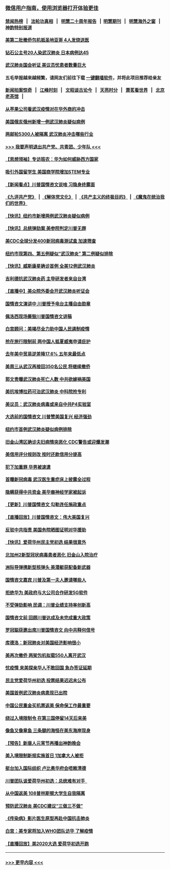 ### [微信用户指南，使用浏览器打开体验更佳](https://github.com/gfw-breaker/banned-news1/blob/master/indexes/wechat-guide.md?t=0)
#### [禁闻热榜](热点新闻.md?t=0)  &nbsp;&nbsp;|&nbsp;&nbsp; [法轮功真相](https://github.com/gfw-breaker/truth/blob/master/README.md?t=0) &nbsp;&nbsp;|&nbsp;&nbsp; [明慧二十周年报告](https://github.com/gfw-breaker/mh-reports/blob/master/README.md?t=0) &nbsp;&nbsp;|&nbsp;&nbsp;[明慧期刊](https://github.com/gfw-breaker/mh-qikan) &nbsp;&nbsp;|&nbsp;&nbsp; [明慧海外之窗](https://github.com/gfw-breaker/mh-news/blob/master/README.md?t=0) &nbsp;&nbsp;|&nbsp;&nbsp; [神韵特别报道](https://github.com/gfw-breaker/mh-news/blob/master/shenyun.md?t=0)
#### [美第二批撤侨包机抵圣地亚哥 4人发烧送医](../pages/nsc412/n11847923.md?t=02061433) 
#### [钻石公主号20人染武汉肺炎 日本病例达45](../pages/nsc412/n11847823.md?t=02061433) 
#### [武汉肺炎国会听证 美议员忧患者数量巨大](../pages/nsc412/n11844851.md?t=02061433) 
#### 五毛举报越来越频繁，请网友们前往下载 [一键翻墙软件](https://github.com/gfw-breaker/ssr-accounts)，并将此项目推荐给亲友
#### [新闻拍案惊奇](https://github.com/gfw-breaker/banned-news1/blob/master/pages/link4.md) &nbsp;&nbsp;|&nbsp;&nbsp; [江峰时刻](https://github.com/gfw-breaker/banned-news1/blob/master/pages/link4.md) &nbsp;&nbsp;|&nbsp;&nbsp; [文昭谈古论今](https://github.com/gfw-breaker/banned-news1/blob/master/pages/link4.md) &nbsp;&nbsp;|&nbsp;&nbsp; [天亮时分](https://github.com/gfw-breaker/banned-news1/blob/master/pages/link4.md) &nbsp;&nbsp;|&nbsp;&nbsp; [萧茗看世界](https://github.com/gfw-breaker/banned-news1/blob/master/pages/link4.md) &nbsp;&nbsp;|&nbsp;&nbsp; [北京老茶馆](https://github.com/gfw-breaker/banned-news1/blob/master/pages/link4.md) &nbsp;&nbsp;|&nbsp;&nbsp; 
#### [从苹果公司看武汉疫情对在华外商的冲击](../pages/nsc412/n11847586.md?t=02061433) 
#### [美国俄亥俄州新增一例武汉肺炎疑似病例](../pages/nsc412/n11847714.md?t=02061433) 
#### [两邮轮5300人被隔离 武汉肺炎冲击哪些行业](../pages/nsc412/n11847456.md?t=02061433) 
#### [>>> 我要声明退出共产党、共青团、少年队 <<<](https://github.com/begood0513/goodnews/blob/master/quit/letter.md) 
#### [【思想领袖】专访班农：华为如何威胁西方国家](../pages/nsc412/n11847306.md?t=02061433) 
#### [吸引外国留学生 美国商学院增加STEM专业](../pages/nsc412/n11847417.md?t=02061433) 
#### [【新闻看点】川普国情咨文说啥 习隐身终露面](../pages/nsc412/n11847016.md?t=02061433) 
#### [《九评共产党》](https://github.com/begood0513/9ping.md/blob/master/README.md) &nbsp;|&nbsp; [《解体党文化》](../../../../jtdwh.md/blob/master/README.md)  &nbsp;|&nbsp; [《共产主义的终极目的》](../../../../gczydzjmd.md/blob/master/README.md) &nbsp;|&nbsp; [《魔鬼在统治我们的世界》](../../../../mgztzwmdsj.md/blob/master/README.md) 
#### [【快讯】纽约市新增两例武汉肺炎疑似病例](../pages/nsc412/n11847250.md?t=02061433) 
#### [【快讯】总统弹劾案 美参院判定川普无罪](../pages/nsc412/n11847316.md?t=02061433) 
#### [美CDC全球分发400新冠病毒测试盒 加速筛查](../pages/nsc412/n11847260.md?t=02061433) 
#### [纽约市现第四、第五例疑似“武汉肺炎”   第二例疑似排除](../pages/nsc412/n11847332.md?t=02061433) 
#### [【快讯】威斯康星确诊首例 全美12例武汉肺炎](../pages/nsc412/n11847162.md?t=02061433) 
#### [吉利德抗武汉肺炎药 主导研发者来自台湾](../pages/nsc412/n11847064.md?t=02061433) 
#### [【直播中】美众院外委会开武汉肺炎听证会](../pages/nsc412/n11846727.md?t=02061433) 
#### [国情咨文演讲中 川普授予电台主播自由勋章](../pages/nsc412/n11846815.md?t=02061433) 
#### [佩洛西现场撕毁川普国情咨文讲稿](../pages/nsc412/n11846724.md?t=02061433) 
#### [白宫顾问：美竭尽全力助中国人民遏制疫情](../pages/nsc412/n11846756.md?t=02061433) 
#### [抢在旅行限制前 两中国人抵夏威夷申请庇护](../pages/nsc412/n11846866.md?t=02061433) 
#### [去年美中贸易逆差降17.6% 五年来最低点](../pages/nsc412/n11846755.md?t=02061433) 
#### [美周三从武汉再接回350名公民 将继续撤侨](../pages/nsc412/n11846705.md?t=02061433) 
#### [郭文贵曝武汉肺炎死亡人数 中共欲嫁祸美国](../pages/nsc412/n11846240.md?t=02061433) 
#### [美抗埃博拉药可治武汉肺炎 中科院抢专利](../pages/nsc412/n11846409.md?t=02061433) 
#### [美议员：武汉肺炎病毒或来自中共P4实验室](../pages/nsc412/n11846043.md?t=02061433) 
#### [大选前的国情咨文 川普赞美国复兴 经济强劲](../pages/nsc412/n11845526.md?t=02061433) 
#### [纽约市首例武汉肺炎疑似病例排除](../pages/nsc412/n11844989.md?t=02061433) 
#### [旧金山湾区确诊夫妇病情突恶化 CDC警告或迎爆发潮](../pages/nsc412/n11845730.md?t=02061433) 
#### [美信用评分规则改  按时还款信用分提高](../pages/nsc412/n11845488.md?t=02061433) 
#### [犯下加重罪 华男被速遣](../pages/nsc412/n11845476.md?t=02061433) 
#### [首曝新冠病毒 武汉医生重症床上披露全过程](../pages/nsc412/n11845150.md?t=02061433) 
#### [隐瞒获得中共资金 美华裔神经学家被起诉](../pages/nsc412/n11844879.md?t=02061433) 
#### [【更新】川普国情咨文 勾勒连任施政重点](../pages/nsc412/n11845223.md?t=02061433) 
#### [【直播回放】川普国情咨文：伟大美国复兴](../pages/nsc412/n11842079.md?t=02061433) 
#### [反驳中共指责 美国务院晒图证明对华援助](../pages/nsc412/n11844859.md?t=02061433) 
#### [【快讯】爱荷华州民主党初选 结果很意外](../pages/nsc412/n11844878.md?t=02061433) 
#### [北加州2新型冠状病毒患者恶化 旧金山入院治疗](../pages/nsc412/n11844842.md?t=02061433) 
#### [洲际导弹携新型核弹头 美潜艇获配备新武器](../pages/nsc412/n11844680.md?t=02061433) 
#### [国情咨文嘉宾 川普及第一夫人邀请哪些人](../pages/nsc412/n11844712.md?t=02061433) 
#### [拒绝华为 美政府与大公司合作研发5G软件](../pages/nsc412/n11844625.md?t=02061433) 
#### [不受弹劾影响 民调：川普业绩支持率创新高](../pages/nsc412/n11844622.md?t=02061433) 
#### [国情咨文前 回顾川普达成及未完成重大政策](../pages/nsc412/n11844581.md?t=02061433) 
#### [罗冠聪获邀出席川普国情咨文 向中共释何信号](../pages/nsc412/n11844355.md?t=02061433) 
#### [库德洛：新冠肺炎对美国经济影响很小](../pages/nsc412/n11844418.md?t=02061433) 
#### [美再次撤侨 两架包机拟载550人离开武汉](../pages/nsc412/n11844407.md?t=02061433) 
#### [忧疫情 来美探亲华人不敢回国 急办签证延期](../pages/nsc412/n11843344.md?t=02061433) 
#### [民主党爱荷华州初选 投票结果迟迟未公布](../pages/nsc412/n11844207.md?t=02061433) 
#### [美国首例武汉肺炎病患现已出院](../pages/nsc412/n11842740.md?t=02061433) 
#### [中国公民重金买机票返美 保命保工作最重要](../pages/nsc412/n11843282.md?t=02061433) 
#### [绕过入境限制令  在第三国停留14天后来美](../pages/nsc412/n11843341.md?t=02061433) 
#### [像鱼又像章鱼 三条腿的海怪在美东海岸现身](../pages/nsc412/n11843092.md?t=02061433) 
#### [【预告】新唐人元宵节再播出神韵晚会](../pages/nsc412/n11843192.md?t=02061433) 
#### [美入境限制新规实施首日 1加拿大人被拒](../pages/nsc412/n11843058.md?t=02061433) 
#### [挺台加入国际组织 卢比奥华府会唔赖清德](../pages/nsc412/n11843023.md?t=02061433) 
#### [川普团队谈爱荷华州初选：总统难有对手  ](../pages/nsc412/n11842867.md?t=02061433) 
#### [从中国返美 108普林斯顿大学生自我隔离](../pages/nsc412/n11842714.md?t=02061433) 
#### [预防武汉肺炎 美CDC建议“三做三不做”](../pages/nsc412/n11842700.md?t=02061433) 
#### [《传染病》影片医生原型再赴中国抗击肺炎](../pages/nsc412/n11842626.md?t=02061433) 
#### [白宫：美专家将加入WHO团队访华 了解疫情](../pages/nsc412/n11842198.md?t=02061433) 
#### [【直播回放】美2020大选 爱荷华初选开跑](../pages/nsc412/n11841820.md?t=02061433) 

----
#### [ >>> 更早内容 <<< ](../indexes/nsc412-earlier.md)
